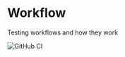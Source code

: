 # Workflow

Testing workflows and how they work

![GitHub CI](https://github.com/moofacka/workflow/actions/workflows/dispatch.yml/badge.svg)
